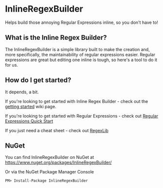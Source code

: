 # InlineRegexBuilder
Helps build those annoying Regular Expressions inline, so you don't have to!

## What is the Inline Regex Builder?
The InlineRegexBuilder is a simple library built to make the creation and, more specifically, the maintainability of regular expressions easier. Regular expressions are great but editing one inline is tough, so here's a tool to do it for us.

## How do I get started?
It depends, a bit.

If you're looking to get started with Inline Regex Builder - check out the [getting started](https://github.com/tjb042/InlineRegexBuilder/wiki/Getting-Started) wiki page.

If you're looking to get started with Regular Expressions - check out [Regular Expressions Quick Start](http://www.regular-expressions.info/quickstart.html)

If you just need a cheat sheet - check out [RegexLib](http://regexlib.com/CheatSheet.aspx)

## NuGet
You can find InlineRegexBuilder on NuGet at https://www.nuget.org/packages/InlineRegexBuilder/

Or via the NuGet Package Manager Console

`PM> Install-Package InlineRegexBuilder`
